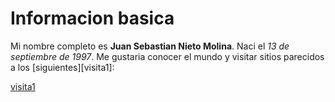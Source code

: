 # Informacion basica

Mi nombre completo es **Juan Sebastian Nieto Molina**.
Naci el _13 de septiembre de 1997_.
Me gustaria conocer el mundo y visitar sitios parecidos a los [siguientes][visita1]:



 
[visita1](https://www.google.com/search?q=paisajes+de+escocia&rlz=1C1SQJL_enCO884CO884&source=lnms&tbm=isch&sa=X&ved=2ahUKEwiymKexpI3nAhUEnlkKHQq8BIQQ_AUoAXoECA4QAw&biw=1920&bih=969#imgrc=5BJYPty6rQHMlM:)
